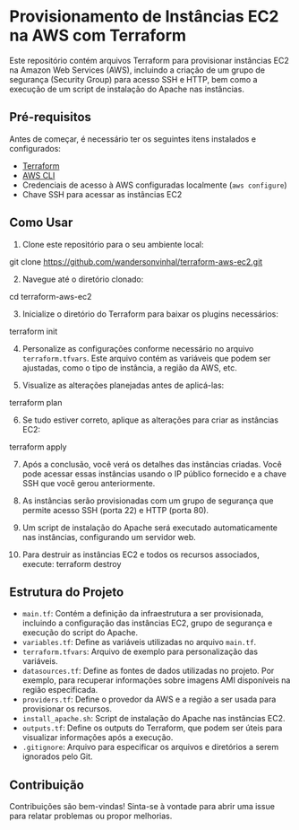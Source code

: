 # Provisionamento de Instâncias EC2 na AWS com Terraform

Este repositório contém arquivos Terraform para provisionar instâncias EC2 na Amazon Web Services (AWS), incluindo a criação de um grupo de segurança (Security Group) para acesso SSH e HTTP, bem como a execução de um script de instalação do Apache nas instâncias.

## Pré-requisitos

Antes de começar, é necessário ter os seguintes itens instalados e configurados:

- [Terraform](https://www.terraform.io/downloads.html)
- [AWS CLI](https://aws.amazon.com/cli/)
- Credenciais de acesso à AWS configuradas localmente (`aws configure`)
- Chave SSH para acessar as instâncias EC2

## Como Usar

1. Clone este repositório para o seu ambiente local: 

git clone https://github.com/wandersonvinhal/terraform-aws-ec2.git

2. Navegue até o diretório clonado: 

cd terraform-aws-ec2

3. Inicialize o diretório do Terraform para baixar os plugins necessários: 

terraform init

4. Personalize as configurações conforme necessário no arquivo `terraform.tfvars`. Este arquivo contém as variáveis que podem ser ajustadas, como o tipo de instância, a região da AWS, etc.

5. Visualize as alterações planejadas antes de aplicá-las: 

terraform plan

6. Se tudo estiver correto, aplique as alterações para criar as instâncias EC2: 

terraform apply

7. Após a conclusão, você verá os detalhes das instâncias criadas. Você pode acessar essas instâncias usando o IP público fornecido e a chave SSH que você gerou anteriormente.

8. As instâncias serão provisionadas com um grupo de segurança que permite acesso SSH (porta 22) e HTTP (porta 80).

9. Um script de instalação do Apache será executado automaticamente nas instâncias, configurando um servidor web.

10. Para destruir as instâncias EC2 e todos os recursos associados, execute: terraform destroy


## Estrutura do Projeto

- `main.tf`: Contém a definição da infraestrutura a ser provisionada, incluindo a configuração das instâncias EC2, grupo de segurança e execução do script do Apache.
- `variables.tf`: Define as variáveis utilizadas no arquivo `main.tf`.
- `terraform.tfvars`: Arquivo de exemplo para personalização das variáveis.
- `datasources.tf`: Define as fontes de dados utilizadas no projeto. Por exemplo, para recuperar informações sobre imagens AMI disponíveis na região especificada.
- `providers.tf`: Define o provedor da AWS e a região a ser usada para provisionar os recursos.
- `install_apache.sh`: Script de instalação do Apache nas instâncias EC2.
- `outputs.tf`: Define os outputs do Terraform, que podem ser úteis para visualizar informações após a execução.
- `.gitignore`: Arquivo para especificar os arquivos e diretórios a serem ignorados pelo Git.

## Contribuição

Contribuições são bem-vindas! Sinta-se à vontade para abrir uma issue para relatar problemas ou propor melhorias.





